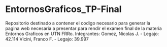 # EntornosGraficos_TP-Final

Repositorio destinado a contener el codigo necesario para generar la pagina web necesaria a presentar para rendir el examen final de la materia Entornos Graficos en UTN FRRo.
Integrantes:
  Gomez, Nicolas J. - Legajo: 42.114 
  Vicini, Franco F. - Legajo: 39.997
